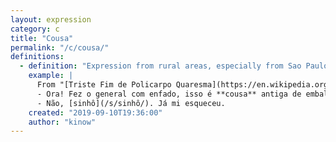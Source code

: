 ```yaml
---
layout: expression
category: c
title: "Cousa"
permalink: "/c/cousa/"
definitions:
  - definition: "Expression from rural areas, especially from Sao Paulo, meaning \"Coisa\", a thing."
    example: |
      From "[Triste Fim de Policarpo Quaresma](https://en.wikipedia.org/wiki/Triste_Fim_de_Policarpo_Quaresma)", by Lima Barreto:
      - Ora! Fez o general com enfado, isso é **cousa** antiga de embalar crianças. Você não sabe outra?
      - Não, [sinhô](/s/sinhô/). Já mi esqueceu.
    created: "2019-09-10T19:36:00"
    author: "kinow"
---
```

